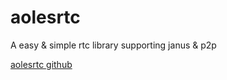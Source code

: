 # aolesrtc

A easy & simple rtc library supporting janus & p2p

[aolesrtc github](https://github.com/laoleshisui/pyaolesrtc)